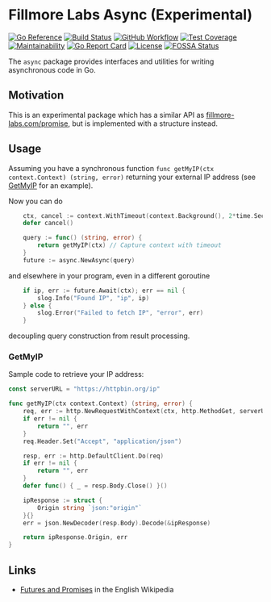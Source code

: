 # Fillmore Labs Async (Experimental)

[![Go Reference](https://pkg.go.dev/badge/fillmore-labs.com/exp/async.svg)](https://pkg.go.dev/fillmore-labs.com/exp/async)
[![Build Status](https://badge.buildkite.com/06fc8f7bdcfc5c380ea0c7c8bb92a7cee8b1676b841f3c65c8.svg)](https://buildkite.com/fillmore-labs/async-exp)
[![GitHub Workflow](https://github.com/fillmore-labs/exp-async/actions/workflows/test.yml/badge.svg?branch=main)](https://github.com/fillmore-labs/async-exp/actions/workflows/test.yml)
[![Test Coverage](https://codecov.io/gh/fillmore-labs/async-exp/graph/badge.svg?token=GQUJA8PKJI)](https://codecov.io/gh/fillmore-labs/async-exp)
[![Maintainability](https://api.codeclimate.com/v1/badges/72fe9626fb821fc70251/maintainability)](https://codeclimate.com/github/fillmore-labs/async-exp/maintainability)
[![Go Report Card](https://goreportcard.com/badge/fillmore-labs.com/exp/async)](https://goreportcard.com/report/fillmore-labs.com/exp/async)
[![License](https://img.shields.io/github/license/fillmore-labs/exp-async)](https://www.apache.org/licenses/LICENSE-2.0)
[![FOSSA Status](https://app.fossa.com/api/projects/git%2Bgithub.com%2Ffillmore-labs%2Fasync-exp.svg?type=shield&issueType=license)](https://app.fossa.com/projects/git%2Bgithub.com%2Ffillmore-labs%2Fasync-exp)

The `async` package provides interfaces and utilities for writing asynchronous code in Go.

## Motivation

This is an experimental package which has a similar API as
[fillmore-labs.com/promise](https://pkg.go.dev/fillmore-labs.com/promise), but is implemented with a structure instead.

## Usage

Assuming you have a synchronous function `func getMyIP(ctx context.Context) (string, error)` returning your external IP
address (see [GetMyIP](#getmyip) for an example).

Now you can do

```go
	ctx, cancel := context.WithTimeout(context.Background(), 2*time.Second)
	defer cancel()

	query := func() (string, error) {
		return getMyIP(ctx) // Capture context with timeout
	}
	future := async.NewAsync(query)
```

and elsewhere in your program, even in a different goroutine

```go
	if ip, err := future.Await(ctx); err == nil {
		slog.Info("Found IP", "ip", ip)
	} else {
		slog.Error("Failed to fetch IP", "error", err)
	}
```

decoupling query construction from result processing.

### GetMyIP

Sample code to retrieve your IP address:

```go
const serverURL = "https://httpbin.org/ip"

func getMyIP(ctx context.Context) (string, error) {
	req, err := http.NewRequestWithContext(ctx, http.MethodGet, serverURL, nil)
	if err != nil {
		return "", err
	}
	req.Header.Set("Accept", "application/json")

	resp, err := http.DefaultClient.Do(req)
	if err != nil {
		return "", err
	}
	defer func() { _ = resp.Body.Close() }()

	ipResponse := struct {
		Origin string `json:"origin"`
	}{}
	err = json.NewDecoder(resp.Body).Decode(&ipResponse)

	return ipResponse.Origin, err
}
```

## Links

- [Futures and Promises](https://en.wikipedia.org/wiki/Futures_and_promises) in the English Wikipedia
